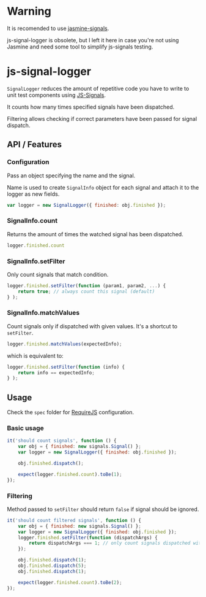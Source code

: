 Warning
================
It is recomended to use [jasmine-signals](https://github.com/AdamNowotny/jasmine-signals).

js-signal-logger is obsolete, but I left it here in case you're not using Jasmine and need some tool to simplify js-signals testing.

js-signal-logger
================
`SignalLogger` reduces the amount of repetitive code you have to write to unit test components using [JS-Signals](http://millermedeiros.github.com/js-signals/).

It counts how many times specified signals have been dispatched.

Filtering allows checking if correct parameters have been passed for signal dispatch.

API / Features
--------------

### Configuration
Pass an object specifying the name and the signal.

Name is used to create `SignalInfo` object for each signal and attach it to the logger as new fields.

```js
var logger = new SignalLogger({ finished: obj.finished });
```

### SignalInfo.count
Returns the amount of times the watched signal has been dispatched.

```js
logger.finished.count
```

### SignalInfo.setFilter
Only count signals that match condition.

```js
logger.finished.setFilter(function (param1, param2, ...) {
	return true; // always count this signal (default)
} );
```

### SignalInfo.matchValues
Count signals only if dispatched with given values. It's a shortcut to `setFilter`.

```js
logger.finished.matchValues(expectedInfo);
```

which is equivalent to:

```js
logger.finished.setFilter(function (info) {
	return info == expectedInfo;
} );
```

Usage
-----
Check the `spec` folder for [RequireJS](http://requirejs.org/) configuration.

### Basic usage

```js
it('should count signals', function () {
	var obj = {	finished: new signals.Signal() };
	var logger = new SignalLogger({ finished: obj.finished });

	obj.finished.dispatch();

	expect(logger.finished.count).toBe(1);
});
```

### Filtering
Method passed to `setFilter` should return `false` if signal should be ignored.

```js
it('should count filtered signals', function () {
	var obj = {	finished: new signals.Signal() };
	var logger = new SignalLogger({ finished: obj.finished });
	logger.finished.setFilter(function (dispatchArgs) {
		return dispatchArgs === 1; // only count signals dispatched with 1
	});

	obj.finished.dispatch(1);
	obj.finished.dispatch(5);
	obj.finished.dispatch(1);

	expect(logger.finished.count).toBe(2);
});
```
